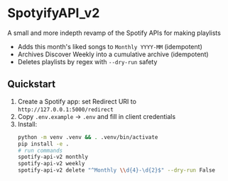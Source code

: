 # SpotyifyAPI_v2

A small and more indepth revamp of the Spotify APIs for making playlists

- Adds this month's liked songs to `Monthly YYYY-MM` (idempotent)
- Archives Discover Weekly into a cumulative archive (idempotent)
- Deletes playlists by regex with `--dry-run` safety

## Quickstart
1. Create a Spotify app: set Redirect URI to `http://127.0.0.1:5000/redirect`
2. Copy `.env.example` -> `.env` and fill in client credentials
3. Install:
   ```bash
   python -m venv .venv && . .venv/bin/activate
   pip install -e .
   # run commands
   spotify-api-v2 monthly
   spotify-api-v2 weekly
   spotify-api-v2 delete "^Monthly \\d{4}-\d{2}$" --dry-run False
    ```
